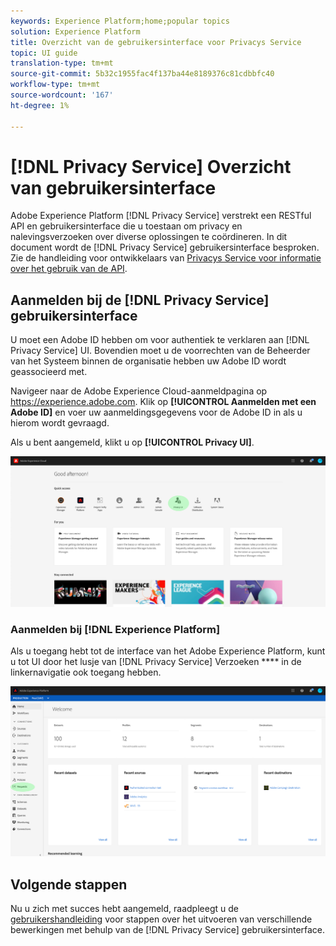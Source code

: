 ```yaml
---
keywords: Experience Platform;home;popular topics
solution: Experience Platform
title: Overzicht van de gebruikersinterface voor Privacys Service
topic: UI guide
translation-type: tm+mt
source-git-commit: 5b32c1955fac4f137ba44e8189376c81cdbbfc40
workflow-type: tm+mt
source-wordcount: '167'
ht-degree: 1%

---
```



# [!DNL Privacy Service] Overzicht van gebruikersinterface

Adobe Experience Platform [!DNL Privacy Service] verstrekt een RESTful API en gebruikersinterface die u toestaan om privacy en nalevingsverzoeken over diverse oplossingen te coördineren. In dit document wordt de [!DNL Privacy Service] gebruikersinterface besproken. Zie de handleiding voor ontwikkelaars van [Privacys Service voor informatie over het gebruik van de API](../api/getting-started.md).

## Aanmelden bij de [!DNL Privacy Service] gebruikersinterface

U moet een Adobe ID hebben om voor authentiek te verklaren aan [!DNL Privacy Service] UI. Bovendien moet u de voorrechten van de Beheerder van het Systeem binnen de organisatie hebben uw Adobe ID wordt geassocieerd met.

Navigeer naar de Adobe Experience Cloud-aanmeldpagina op https://experience.adobe.com. Klik op **[!UICONTROL Aanmelden met een Adobe ID]** en voer uw aanmeldingsgegevens voor de Adobe ID in als u hierom wordt gevraagd.

Als u bent aangemeld, klikt u op **[!UICONTROL Privacy UI]**.

![](../images/ui-overview/quick-access.png)

### Aanmelden bij [!DNL Experience Platform]

Als u toegang hebt tot de interface van het Adobe Experience Platform, kunt u tot UI door het lusje van [!DNL Privacy Service] Verzoeken **** in de linkernavigatie ook toegang hebben.

![](../images/ui-overview/platform.png)

## Volgende stappen

Nu u zich met succes hebt aangemeld, raadpleegt u de [gebruikershandleiding](user-guide.md) voor stappen over het uitvoeren van verschillende bewerkingen met behulp van de [!DNL Privacy Service] gebruikersinterface.